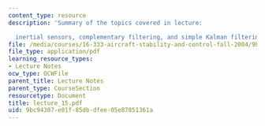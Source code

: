 ```yaml
---
content_type: resource
description: 'Summary of the topics covered in lecture:

  inertial sensors, complementary filtering, and simple Kalman filtering.'
file: /media/courses/16-333-aircraft-stability-and-control-fall-2004/9bc94307e01f85dbdfee05e87851361a_lecture_15.pdf
file_type: application/pdf
learning_resource_types:
- Lecture Notes
ocw_type: OCWFile
parent_title: Lecture Notes
parent_type: CourseSection
resourcetype: Document
title: lecture_15.pdf
uid: 9bc94307-e01f-85db-dfee-05e87851361a
---
```


